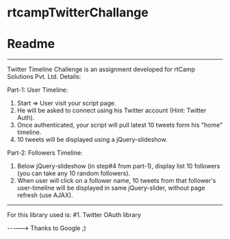 rtcampTwitterChallange
======================

# Readme
-----------------------------------------------------------------------------------------
Twitter Timeline Challenge is an assignment developed for rtCamp Solutions Pvt. Ltd.
Details:

Part-1: User Timeline:

1. Start => User visit your script page.
2. He will be asked to connect using his Twitter account (Hint: Twitter Auth).
3. Once authenticated, your script will pull latest 10 tweets form his "home" timeline.
4. 10 tweets will be displayed using a jQuery-slideshow.

Part-2: Followers Timeline:

1. Below jQuery-slideshow (in step#4 from part-1), display list 10 followers (you can 
   take any 10 random followers).
2. When user will click on a follower name, 10 tweets from that follower's user-timeline
   will be displayed in same jQuery-slider, without page refresh (use AJAX).
-----------------------------------------------------------------------------------------
For this library used is:
#1. Twitter OAuth library

-----> Thanks to Google ;)

